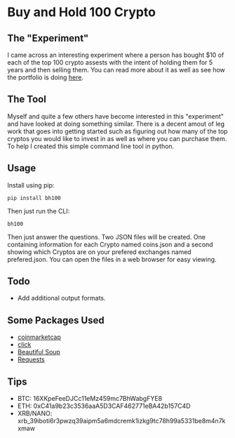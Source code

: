 # Buy and Hold 100 Crypto

## The "Experiment"
I came across an interesting experiment where a person has bought $10 of each of the top 100 crypto assests with the intent of
holding them for 5 years and then selling them. You can read more about it as well as see how the portfolio is doing 
[here](https://buyandhold100crypto.com/).

## The Tool
Myself and quite a few others have become interested in this "experiment" and have 
looked at doing something similar. There is a decent amout of leg work that goes into getting started such as figuring out how 
many of the top cryptos you would like to invest in as well as where you can purchase them. To help I created this simple command 
line tool in python.

## Usage
Install using pip:
```
pip install bh100
```
Then just run the CLI:
```
bh100
```
Then just answer the questions. Two JSON files will be created. One containing information for each Crypto named coins.json and a second
showing which Cryptos are on your prefered exchanges named prefered.json. You can open the files in a web browser for easy viewing.

## Todo
 * Add additional output formats.
 
## Some Packages Used
 *  [coinmarketcap](https://github.com/barnumbirr/coinmarketcap)
 *  [click](http://click.pocoo.org/5/)
 *  [Beautiful Soup](https://www.crummy.com/software/BeautifulSoup/)
 *  [Requests](http://docs.python-requests.org/en/master/)
 
## Tips
 * BTC: 16XKpeFeeDJCc11eMz459mc7BhWabgFYE8
 * ETH: 0xC41a9b23c3536aaA5D3CAF462771eBA42b157C4D
 * XRB/NANO: xrb_39iboti6r3pwzq39aipm5a6mdcremk1izkg9tc78h99a5331be8m4n7kxmaw
